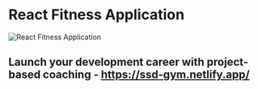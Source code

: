 # React Fitness Application

![React Fitness Application](https://i.ibb.co/Yt9spGc/image.png)

## Launch your development career with project-based coaching - https://ssd-gym.netlify.app/
